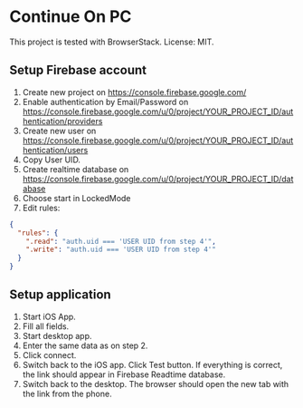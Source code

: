 # Continue On PC

This project is tested with BrowserStack.
License: MIT.

## Setup Firebase account
1. Create new project on https://console.firebase.google.com/
1. Enable authentication by Email/Password on https://console.firebase.google.com/u/0/project/YOUR_PROJECT_ID/authentication/providers
1. Create new user on https://console.firebase.google.com/u/0/project/YOUR_PROJECT_ID/authentication/users
1. Copy User UID.
1. Create realtime database on https://console.firebase.google.com/u/0/project/YOUR_PROJECT_ID/database
1. Choose start in LockedMode
1. Edit rules:
```json
{
  "rules": {
    ".read": "auth.uid === 'USER UID from step 4'",
    ".write": "auth.uid === 'USER UID from step 4'"
  }
}
```

## Setup application
1. Start iOS App.
1. Fill all fields.
1. Start desktop app.
1. Enter the same data as on step 2.
1. Click connect.
1. Switch back to the iOS app. Click Test button. If everything is correct, the link should appear in Firebase Readtime database.
1. Switch back to the desktop. The browser should open the new tab with the link from the phone.